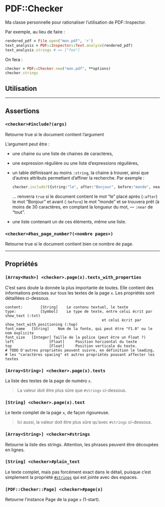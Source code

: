 # PDF::Checker

Ma classe personnelle pour rationaliser l’utilisation de PDF::Inspector.

Par exemple, au lieu de faire :

~~~ruby
rendered_pdf = File.open("mon.pdf", 'r')
text_analysis = PDF::Inspector::Text.analyze(rendered_pdf)
text_analysis.strings # => ["foo"]
~~~

On fera :

~~~ruby
checker = PDF::Checker.new("mon.pdf", **options)
checker.strings
~~~

## Utilisation

---

<a name="assertions"></a>

## Assertions

### `<checker>#include?(args)`

Retourne true si le document contient l’argument

L’argument peut être :

- une chaine ou une liste de chaines de caractères,

- une expression régulière ou une liste d’expressions régulières,

- un table définissant au moins `:string`, la chaine à trouver, ainsi que d’autres attributs permettant d’affiner la recherche. Par exemple :

  ~~~ruby
  checker.include?({string:"le", after:"Bonjour", before:"monde", near:'tout'}) 
  ~~~

  … renverra `true` si le document contient le mot “le” placé après (`:after`) le mot “Bonjour” et avant (`:before`) le mot “monde” et se trouvera prêt (à moins de 30 caractères, en comptant la longueur du mot, — `:near` de “tout”.

- une liste contenant un de ces éléments, même une liste.

<a name="assertion-has-page-number"></a>

### `<checker>#has_page_number?(<nombre pages>)`

Retourne true si le document contient bien ce nombre de page.

---

## Propriétés

### `[Array<Hash>] <checker>.page(x).texts_with_properties`

C’est sans doute la donnée la plus importante de toutes. Elle contient des informations précises sur tous les textes de la page `x`. Les propriétés sont détaillées ci-dessous.

~~~
content: 		[String] 	Le contenu textuel, le texte
type: 			[Symbol] 	Le type de texte, entre celui écrit par show_text (:txt)
 											et celui écrit par show_text_with_positioning (:twp)
font_name 	[String] 	Nom de la fonte, qui peut être "F1.0" ou le nom explicite
font_size 	[Integer] Taille de la police (peut être un Float ?)
left 				[Float] 	Position horizontal du texte
top 				[Float] 	Position verticale du texte.
# TODO D'autres propriétés peuvent suivre, en définition le leading, 
# les "caractères spacing" et autres propriétés pouvant affecter les textes
~~~



<a name="property-texts"></a>

### `[Array<String>] <checker>.page(x).texts`

La liste des textes de la page de numéro `x`.

> La valeur doit être plus sûre que `#strings` ci-dessous.

<a name="property-text"></a>

### `[String] <checker>.page(x).text`

Le texte complet de la page `x`, de façon rigoureuse.

> Ici aussi, la valeur doit être plus sûre qu’avec `#strings` ci-dessous.

<a name="strings-property"></a>

### `[Array<String>] <checker>#strings`

Retourne la liste des strings. Attention, les phrases peuvent être découpées en lignes.

<a name="plain_text-property"></a>

### `[String] <checker>#plain_text`

Le texte complet, mais pas forcément exact dans le détail, puisque c’est simplement la propriété [`#strings`](#string-property) qui est jointe avec des espaces.

<a name="page-properties"></a>

### `[PDF::Checker::Page] <checker>#page(x)`

Retourne l’instance Page de la page `x` (1-start).
